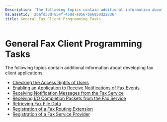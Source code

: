```yaml
---
Description: 'The following topics contain additional information about developing fax client applications.'
ms.assetid: '2bafd53d-854f-45dd-a056-be6850d22836'
title: General Fax Client Programming Tasks
---
```


# General Fax Client Programming Tasks

The following topics contain additional information about developing fax client applications.

-   [Checking the Access Rights of Users](-mfax-checking-the-access-rights-of-users.md)
-   [Enabling an Application to Receive Notifications of Fax Events](-mfax-enabling-an-application-to-receive-notifications-of-fax-events.md)
-   [Receiving Notification Messages from the Fax Service](-mfax-receiving-notification-messages-from-the-fax-service.md)
-   [Receiving I/O Completion Packets from the Fax Service](-mfax-receiving-i-o-completion-packets-from-the-fax-service.md)
-   [Retrieving Fax File Data](-mfax-retrieving-fax-file-data.md)
-   [Registration of a Fax Routing Extension](-mfax-registration-of-a-fax-routing-extension.md)
-   [Registration of a Fax Service Provider](-mfax-registration-of-a-fax-service-provider.md)

 

 



